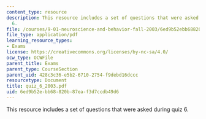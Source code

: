 ```yaml
---
content_type: resource
description: This resource includes a set of questions that were asked during quiz
  6.
file: /courses/9-01-neuroscience-and-behavior-fall-2003/6ed9b52ebb68820b87eaf3d7ccdb49d6_quiz_6_2003.pdf
file_type: application/pdf
learning_resource_types:
- Exams
license: https://creativecommons.org/licenses/by-nc-sa/4.0/
ocw_type: OCWFile
parent_title: Exams
parent_type: CourseSection
parent_uid: 428c3c36-e5b2-6710-2754-f9debd16dccc
resourcetype: Document
title: quiz_6_2003.pdf
uid: 6ed9b52e-bb68-820b-87ea-f3d7ccdb49d6
---
```

This resource includes a set of questions that were asked during quiz 6.